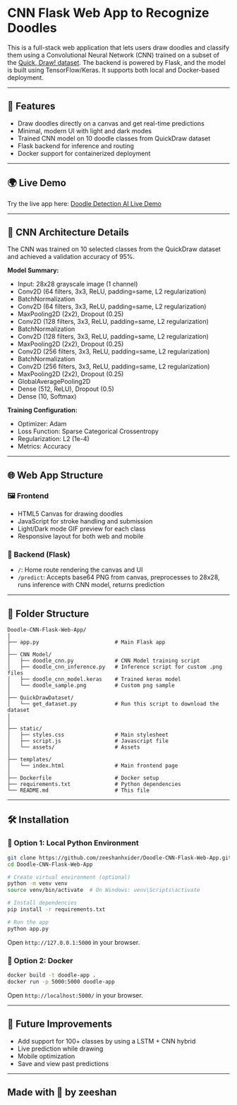 
# CNN Flask Web App to Recognize Doodles

This is a full-stack web application that lets users draw doodles and classify them using a Convolutional Neural Network (CNN) trained on a subset of the [Quick, Draw! dataset](https://quickdraw.withgoogle.com/data). The backend is powered by Flask, and the model is built using TensorFlow/Keras. It supports both local and Docker-based deployment.

---

## 🚀 Features

- Draw doodles directly on a canvas and get real-time predictions
- Minimal, modern UI with light and dark modes
- Trained CNN model on 10 doodle classes from QuickDraw dataset
- Flask backend for inference and routing
- Docker support for containerized deployment

---

## 🌍 Live Demo

Try the live app here: [Doodle Detection AI Live Demo](https://zeeshanslittlecnn.onrender.com/)

---


## 🧠 CNN Architecture Details

The CNN was trained on 10 selected classes from the QuickDraw dataset and achieved a validation accuracy of 95%.

**Model Summary:**

- Input: 28x28 grayscale image (1 channel)
- Conv2D (64 filters, 3x3, ReLU, padding=same, L2 regularization)
- BatchNormalization
- Conv2D (64 filters, 3x3, ReLU, padding=same, L2 regularization)
- MaxPooling2D (2x2), Dropout (0.25)
- Conv2D (128 filters, 3x3, ReLU, padding=same, L2 regularization)
- BatchNormalization
- Conv2D (128 filters, 3x3, ReLU, padding=same, L2 regularization)
- MaxPooling2D (2x2), Dropout (0.25)
- Conv2D (256 filters, 3x3, ReLU, padding=same, L2 regularization)
- BatchNormalization
- Conv2D (256 filters, 3x3, ReLU, padding=same, L2 regularization)
- MaxPooling2D (2x2), Dropout (0.25)
- GlobalAveragePooling2D
- Dense (512, ReLU), Dropout (0.5)
- Dense (10, Softmax)

**Training Configuration:**

- Optimizer: Adam
- Loss Function: Sparse Categorical Crossentropy
- Regularization: L2 (1e-4)
- Metrics: Accuracy

---

## 🌐 Web App Structure

### 🖼 Frontend

- HTML5 Canvas for drawing doodles
- JavaScript for stroke handling and submission
- Light/Dark mode GIF preview for each class
- Responsive layout for both web and mobile

### 🧠 Backend (Flask)

- `/`: Home route rendering the canvas and UI
- `/predict`: Accepts base64 PNG from canvas, preprocesses to 28x28, runs inference with CNN model, returns prediction

---

## 📁 Folder Structure

```
Doodle-CNN-Flask-Web-App/
│
├── app.py                        # Main Flask app
│
├── CNN Model/                    
│   ├── doodle_cnn.py             # CNN Model training script
│   ├── doodle_cnn_inference.py   # Inference script for custom .png files
│   ├── doodle_cnn_model.keras    # Trained keras model
│   └── doodle_sample.png         # Custom png sample
│
├── QuickDrawDataset/                
│   └── get_dataset.py            # Run this script to download the dataset              
│   
│
├── static/                 
│   ├── styles.css                # Main stylesheet
│   ├── script.js                 # Javascript file
│   └── assets/                   # Assets 
│
├── templates/              
│   └── index.html                # Main frontend page
│
├── Dockerfile                    # Docker setup
├── requirements.txt              # Python dependencies
└── README.md                     # This file
```

---

## 🛠 Installation

### 🔧 Option 1: Local Python Environment

```bash
git clone https://github.com/zeeshanhxider/Doodle-CNN-Flask-Web-App.git
cd Doodle-CNN-Flask-Web-App

# Create virtual environment (optional)
python -m venv venv
source venv/bin/activate  # On Windows: venv\Scripts\activate

# Install dependencies
pip install -r requirements.txt

# Run the app
python app.py
```

Open `http://127.0.0.1:5000` in your browser.

### 🐳 Option 2: Docker

```bash
docker build -t doodle-app .
docker run -p 5000:5000 doodle-app
```

Open `http://localhost:5000/` in your browser.

---

## 🔮 Future Improvements

- Add support for 100+ classes by using a LSTM + CNN hybrid
- Live prediction while drawing
- Mobile optimization
- Save and view past predictions

---

## Made with 🧡 by zeeshan